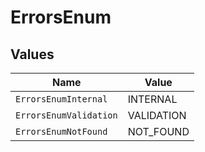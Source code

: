 # ErrorsEnum


## Values

| Name                   | Value                  |
| ---------------------- | ---------------------- |
| `ErrorsEnumInternal`   | INTERNAL               |
| `ErrorsEnumValidation` | VALIDATION             |
| `ErrorsEnumNotFound`   | NOT_FOUND              |